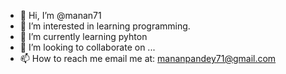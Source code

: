 - 👋 Hi, I’m @manan71
- 👀 I’m interested in learning programming.
- 🌱 I’m currently learning pyhton
- 💞️ I’m looking to collaborate on ...
- 📫 How to reach me email me at: mananpandey71@gmail.com

<!---
manan71/manan71 is a ✨ special ✨ repository because its `README.md` (this file) appears on your GitHub profile.
You can click the Preview link to take a look at your changes.
--->
